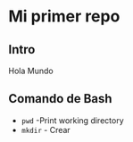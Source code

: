 # Mi primer repo

## Intro

Hola Mundo

## Comando de Bash

- `pwd` -Print working directory
- `mkdir` - Crear 